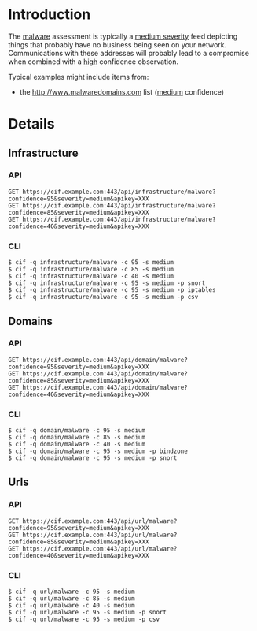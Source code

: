 

# Introduction #
The [malware](TaxonomyImpact#Malware_/_Exploit.md) assessment is typically a [medium severity](TaxonomySeverity#Medium.md) feed depicting things that probably have no business being seen on your network. Communications with these addresses will probably lead to a compromise when combined with a [high](TaxonomyConfidence#85_-_94.md) confidence observation.

Typical examples might include items from:
  * the http://www.malwaredomains.com list ([medium](TaxonomyConfidence#41_-_74.md) confidence)

# Details #
## Infrastructure ##
### API ###
```
GET https://cif.example.com:443/api/infrastructure/malware?confidence=95&severity=medium&apikey=XXX
GET https://cif.example.com:443/api/infrastructure/malware?confidence=85&severity=medium&apikey=XXX
GET https://cif.example.com:443/api/infrastructure/malware?confidence=40&severity=medium&apikey=XXX
```

### CLI ###
```
$ cif -q infrastructure/malware -c 95 -s medium
$ cif -q infrastructure/malware -c 85 -s medium
$ cif -q infrastructure/malware -c 40 -s medium
$ cif -q infrastructure/malware -c 95 -s medium -p snort
$ cif -q infrastructure/malware -c 95 -s medium -p iptables
$ cif -q infrastructure/malware -c 95 -s medium -p csv
```
## Domains ##
### API ###
```
GET https://cif.example.com:443/api/domain/malware?confidence=95&severity=medium&apikey=XXX
GET https://cif.example.com:443/api/domain/malware?confidence=85&severity=medium&apikey=XXX
GET https://cif.example.com:443/api/domain/malware?confidence=40&severity=medium&apikey=XXX
```

### CLI ###
```
$ cif -q domain/malware -c 95 -s medium
$ cif -q domain/malware -c 85 -s medium
$ cif -q domain/malware -c 40 -s medium
$ cif -q domain/malware -c 95 -s medium -p bindzone
$ cif -q domain/malware -c 95 -s medium -p snort
```
## Urls ##
### API ###
```
GET https://cif.example.com:443/api/url/malware?confidence=95&severity=medium&apikey=XXX
GET https://cif.example.com:443/api/url/malware?confidence=85&severity=medium&apikey=XXX
GET https://cif.example.com:443/api/url/malware?confidence=40&severity=medium&apikey=XXX
```

### CLI ###
```
$ cif -q url/malware -c 95 -s medium
$ cif -q url/malware -c 85 -s medium
$ cif -q url/malware -c 40 -s medium
$ cif -q url/malware -c 95 -s medium -p snort
$ cif -q url/malware -c 95 -s medium -p csv
```